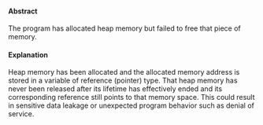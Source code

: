 #### Abstract
The program has allocated heap memory but failed to free that piece of memory.

#### Explanation
Heap memory has been allocated and the allocated memory address is stored in a variable of reference (pointer) type. That heap memory has never been released after its lifetime has effectively ended and its corresponding reference still points to that memory space. This could result in sensitive data leakage or unexpected program behavior such as denial of service.
